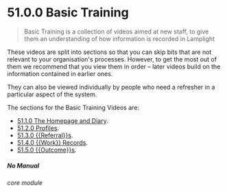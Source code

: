 # 51.0.0 Basic Training

> Basic Training is a collection of videos aimed at new staff, to give them an understanding of how information is recorded in Lamplight

These videos are split into sections so that you can skip bits that are not relevant to your organisation's processes. However, to get the most out of them we recommend that you view them in order – later videos build on the information contained in earlier ones. 

They can also be viewed individually by people who need a refresher in a particular aspect of the system.

The sections for the Basic Training Videos are:

- [51.1.0 The Homepage and Diary](/help/index/p/51.1.0).
- [51.2.0 Profiles](/help/index/p/51.2.0).
- [51.3.0 {{Referral}}s](/help/index/p/51.3.0).
- [51.4.0 {{Work}} Records](/help/index/p/51.4.0).
- [51.5.0 {{Outcome}}s](/help/index/p/51.5.0).


##### No Manual

###### core module

 



